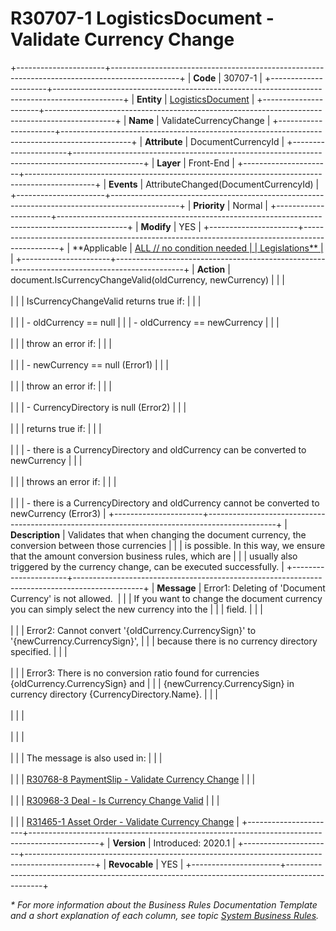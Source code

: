 ﻿---
erp.type: front-end-business-rule
erp.entity: logistics-documents
---

# R30707-1 LogisticsDocument - Validate Currency Change
+----------------------+-----------------------------------------------------------------------------------------------+
| **Code**             | 30707-1                                                                                       |
+----------------------+-----------------------------------------------------------------------------------------------+
| **Entity**           | [LogisticsDocument](../reference/common-business-rules/logistics-documents-business-rules.md) |
+----------------------+-----------------------------------------------------------------------------------------------+
| **Name**             | ValidateCurrencyChange                                                                        |
+----------------------+-----------------------------------------------------------------------------------------------+
| **Attribute**        | DocumentCurrencyId                                                                            |
+----------------------+-----------------------------------------------------------------------------------------------+
| **Layer**            | Front-End                                                                                     |
+----------------------+-----------------------------------------------------------------------------------------------+
| **Events**           | AttributeChanged(DocumentCurrencyId)                                                          |
+----------------------+-----------------------------------------------------------------------------------------------+
| **Priority**         | Normal                                                                                        |
+----------------------+-----------------------------------------------------------------------------------------------+
| **Modify**           | YES                                                                                           |
+----------------------+-----------------------------------------------------------------------------------------------+
| **Applicable         | [ALL // no condition needed                                                                   |
| Legislations**       | ](xref:applicable-legislations)                                                               |
+----------------------+-----------------------------------------------------------------------------------------------+
| **Action**           | document.IsCurrencyChangeValid(oldCurrency, newCurrency)                                      |
|                      | <br/><br/>                                                                                    |
|                      | IsCurrencyChangeValid returns true if:                                                        |
|                      | <br/><br/>                                                                                    |
|                      | -   oldCurrency == null                                                                       |
|                      | -   oldCurrency == newCurrency                                                                |
|                      | <br/><br/>                                                                                    |
|                      | throw an error if:                                                                            |
|                      | <br/><br/>                                                                                    |
|                      | -   newCurrency == null (Error1)                                                              |
|                      | <br/><br/>                                                                                    |
|                      | throw an error if:                                                                            |
|                      | <br/><br/>                                                                                    |
|                      | -   CurrencyDirectory is null (Error2)                                                        |
|                      | <br/><br/>                                                                                    |
|                      | returns true if:                                                                              |
|                      | <br/><br/>                                                                                    |
|                      | -   there is a CurrencyDirectory and oldCurrency can be converted to newCurrency              |
|                      | <br/><br/>                                                                                    |
|                      | throws an error if:                                                                           |
|                      | <br/><br/>                                                                                    |
|                      | -   there is a CurrencyDirectory and oldCurrency cannot be converted to newCurrency (Error3)  |
+----------------------+-----------------------------------------------------------------------------------------------+
| **Description**      | Validates that when changing the document currency, the conversion between those currencies   |
|                      | is possible. In this way, we ensure that the amount conversion business rules, which are      |
|                      | usually also triggered by the currency change, can be executed successfully.                  |
+----------------------+-----------------------------------------------------------------------------------------------+
| **Message**          | Error1: Deleting of \'Document Currency\' is not allowed.                                     |
|                      | If you want to change the document currency you can simply select the new currency into the   |
|                      | field.                                                                                        |
|                      | <br/><br/>                                                                                    |
|                      | Error2: Cannot convert \'{oldCurrency.CurrencySign}\' to \'{newCurrency.CurrencySign}\',      |
|                      | because there is no currency directory specified.                                             |
|                      | <br/><br/>                                                                                    |
|                      | Error3: There is no conversion ratio found for currencies {oldCurrency.CurrencySign} and      |
|                      | {newCurrency.CurrencySign} in currency directory {CurrencyDirectory.Name}.                    |
|                      | <br/><br/>                                                                                    |
|                      | <br/><br/>                                                                                    |
|                      | <br/><br/>                                                                                    |
|                      | The message is also used in:                                                                  |
|                      | <br/><br/>                                                                                    |
|                      | [R30768-8 PaymentSlip - Validate Currency Change](R30768-8.md)                                |
|                      | <br/><br/>                                                                                    |
|                      | [R30968-3 Deal - Is Currency Change Valid](R30968-3.md)                                       |
|                      | <br/><br/>                                                                                    |
|                      | [R31465-1 Asset Order - Validate Currency Change](R31465-1.md)                                |
+----------------------+-----------------------------------------------------------------------------------------------+
| **Version**          | Introduced: 2020.1                                                                            |
+----------------------+-----------------------------------------------------------------------------------------------+
| **Revocable**        | YES                                                                                           |
+----------------------+-----------------------------------------------------------------------------------------------+

*\* For more information about the Business Rules Documentation Template and a short explanation of each column, see
topic [System Business Rules](../templates/template-description-system-business-rules.md).*
